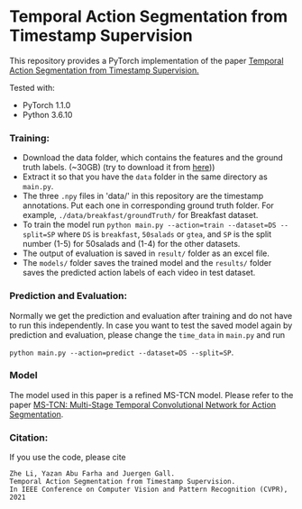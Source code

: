 # Temporal Action Segmentation from Timestamp Supervision

This repository provides a PyTorch implementation of the paper [Temporal Action Segmentation from Timestamp Supervision.](https://arxiv.org/abs/2103.06669)

Tested with:

- PyTorch 1.1.0
- Python 3.6.10
  
### Training:
* Download the data folder, which contains the features and the ground truth labels. (~30GB) (try to download it from [here](https://zenodo.org/record/3625992#.Xiv9jGhKhPY)))
* Extract it so that you have the `data` folder in the same directory as `main.py`.
* The three `.npy` files in 'data/' in this repository are the timestamp annotations. Put each one in corresponding ground truth folder. For example, `./data/breakfast/groundTruth/` for Breakfast dataset.
* To train the model run `python main.py --action=train --dataset=DS --split=SP` where `DS` is `breakfast`, `50salads` or `gtea`, and `SP` is the split number (1-5) for 50salads and (1-4) for the other datasets.
* The output of evaluation is saved in `result/` folder as an excel file.
* The `models/` folder saves the trained model and the `results/` folder saves the predicted action labels of each video in test dataset.

### Prediction and Evaluation:

Normally we get the prediction and evaluation after training and do not have to run this independently.
In case you want to test the saved model again by prediction and evaluation, please change the `time_data` in `main.py` and run 
  
  `python main.py --action=predict --dataset=DS --split=SP`. 

### Model

The model used in this paper is a refined MS-TCN model. Please refer to the paper [MS-TCN: Multi-Stage Temporal Convolutional Network for Action Segmentation](https://github.com/yabufarha/ms-tcn).


### Citation:

If you use the code, please cite

    Zhe Li, Yazan Abu Farha and Juergen Gall.
    Temporal Action Segmentation from Timestamp Supervision.
    In IEEE Conference on Computer Vision and Pattern Recognition (CVPR), 2021
    
